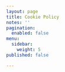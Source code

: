 ```yaml
---
layout: page
title: Cookie Policy
notes: ''
pagination:
  enabled: false
menu:
  sidebar:
    weight: 5
published: false

---
```

